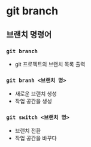 # git branch

## 브랜치 명령어

### `git branch`
- git 프로젝트의 브랜치 목록 출력

### `git branh <브랜치 명>`
- 새로운 브랜치 생성
- 작업 공간을 생성

### `git switch <브랜치 명>`
- 브랜치 전환
- 작업 공간을 바꾸다